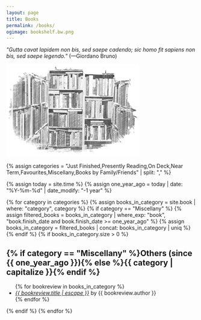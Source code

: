 ```yaml
---
layout: page
title: Books
permalink: /books/
ogimage: bookshelf.bw.png
---
```

<p><i>"Gutta cavat lapidem non bis, sed saepe cadendo; sic homo fit sapiens non bis, sed saepe legendo."</i> (—Giordano Bruno)</p>

<p><img src="/assets/og/bookshelf.bw.png" alt="bookshelf" width="70%" height="70%"></p>

{% assign categories = "Just Finished,Presently Reading,On Deck,Near Term,Favourites,Miscellany,Books by Family/Friends" | split: "," %}

{% assign today = site.time %}
{% assign one_year_ago = today | date: "%Y-%m-%d" | date_modify: "-1 year" %}

{% for category in categories %}
  {% assign books_in_category = site.book | where: "category", category %}
  {% if category == "Miscellany" %}
    {% assign filtered_books = books_in_category | where_exp: "book", "book.finish_date and book.finish_date >= one_year_ago" %}
    {% assign books_in_category = filtered_books | concat: books_in_category | uniq %}
  {% endif %}
  {% if books_in_category.size > 0 %}
    <h2>{% if category == "Miscellany" %}Others (since {{ one_year_ago }}){% else %}{{ category | capitalize }}{% endif %}</h2>
    <ul class="more-space">
      {% for bookreview in books_in_category %}
        <li><i><a class="bookreview-link" href="{{ bookreview.url | relative_url }}">{{ bookreview.title | escape }}</a></i> by {{ bookreview.author }}</li>
      {% endfor %}
    </ul>
  {% endif %}
{% endfor %}
